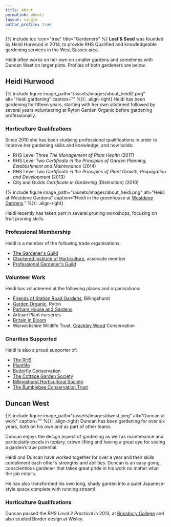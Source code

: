 ```yaml
---
title: About
permalink: about/
layout: single
author_profile: true
---
```

{% include toc icon="tree" title="Gardeners" %}
**Leaf & Seed** was founded by Heidi Hurwood in 2014, to provide RHS Qualified and knowledgeable gardening services in the West Sussex area. 

Heidi often works on her own on smaller gardens and sometimes with Duncan West on larger plots. Profiles of both gardeners are below.

## Heidi Hurwood
{% include figure image_path="/assets/images/about_heidi2.png" alt="Heidi gardening" caption="" %}{: .align-right}
Heidi has been gardening for fifteen years, starting with her own allotment followed by several years volunteering at Ryton Garden Organic before gardening professionally.

### Horticulture Qualifcations
Since 2010 she has been studying professional qualifications in order to improve her gardening skills and knowledge, and now holds:

  * RHS Level Three *The Management of Plant Health* (2017)
  * RHS Level Two *Certificate in the Principles of Garden Planning, Establishment and Maintenance* (2014)
  * RHS Level Two *Certificate in the Principles of Plant Growth, Propagation and Development* (2013)
  * City and Guilds *Certificate in Gardening* (Distinction) (2010)

{% include figure image_path="/assets/images/about_heidi.png" alt="Heidi at Westdene Gardens" caption="Heidi in the greenhouse at [Westdene Gardens](https://www.westdean.org.uk/gardens)." %}{: .align-right}

Heidi recently has taken part in several pruning workshops, focusing on fruit pruning skills.

### Professional Membership
Heidi is a member of the following trade organisations:

* [The Gardener's Guild](http://www.thegardenersguild.co.uk) 
* [Chartered Institute of Horticulture](https://www.horticulture.org.uk), associate member
* [Professional Gardener's Guild](http://www.pgg.org.uk)

### Volunteer Work
Heidi has volunteered at the following places and organisations:

  * [Friends of Station Road Gardens](https://www.facebook.com/FOGBillie/), Billingshurst
  * [Garden Organic](https://www.gardenorganic.org.uk/ryton), Ryton
  * [Parham House and Gardens](http://www.parhaminsussex.co.uk/the-gardens/)
  * Artisan Plant nurseries
  * [Britain in Bloom](https://www.rhs.org.uk/Communities/Campaigns/Britain-in-Bloom/Get-Involved)
  * Warwickshire Wildlife Trust, [Crackley Wood](http://www.warwickshirewildlifetrust.org.uk/reserves/crackley-woods) Conservation

### Charities Supported
Heidi is also a proud supporter of:

  * [The RHS](https://www.rhs.org.uk)
  * [Plantlife](http://www.plantlife.org.uk/uk)
  * [Butterfly Conservation](http://butterfly-conservation.org)
  * [The Cottage Garden Society](http://www.thecottagegardensociety.org.uk)
  * [Billingshurst Horticultural Society](http://horticulture.billingshurst.community)
  * [The Bumblebee Conservation Trust](https://bumblebeeconservation.org)

## Duncan West
{% include figure image_path="/assets/images/dwest.jpeg" alt="Duncan at work" caption="" %}{: .align-right}
Duncan has been gardening for over six years, both on his own and as part of other teams.

Duncan enjoys the design aspect of gardening as well as maintenance and particularly excels in topiary, crown lifting and having a great eye for seeing a garden’s true potential. 

Heidi and Duncan have worked together for over a year and their skills compliment each other’s strengths and abilities. Duncan is an easy going, conscientious gardener that takes great pride in his work no matter what the job entails.

He has also transformed his own long, shady garden into a quiet Japanese-style space complete with running stream!

### Horticulture Qualifcations
Duncan passed the *RHS Level 2 Practical* in 2013, at [Brinsbury College](https://chichester.ac.uk/brinsbury) and also studied Border design at Wisley. 